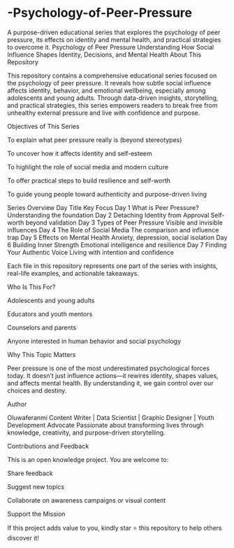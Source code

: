 # -Psychology-of-Peer-Pressure
A purpose-driven educational series that explores the psychology of peer pressure, its effects on identity and mental health, and practical strategies to overcome it.
Psychology of Peer Pressure
Understanding How Social Influence Shapes Identity, Decisions, and Mental Health
 About This Repository

This repository contains a comprehensive educational series focused on the psychology of peer pressure. It reveals how subtle social influence affects identity, behavior, and emotional wellbeing, especially among adolescents and young adults. Through data-driven insights, storytelling, and practical strategies, this series empowers readers to break free from unhealthy external pressure and live with confidence and purpose.

Objectives of This Series

To explain what peer pressure really is (beyond stereotypes)

To uncover how it affects identity and self-esteem

To highlight the role of social media and modern culture

To offer practical steps to build resilience and self-worth

To guide young people toward authenticity and purpose-driven living

Series Overview
Day	Title	Key Focus
Day 1	What is Peer Pressure?	Understanding the foundation
Day 2	Detaching Identity from Approval	Self-worth beyond validation
Day 3	Types of Peer Pressure	Visible and invisible influences
Day 4	The Role of Social Media	The comparison and influence trap
Day 5	Effects on Mental Health	Anxiety, depression, social isolation
Day 6	Building Inner Strength	Emotional intelligence and resilience
Day 7	Finding Your Authentic Voice	Living with intention and confidence

Each file in this repository represents one part of the series with insights, real-life examples, and actionable takeaways.

 Who Is This For?

Adolescents and young adults

Educators and youth mentors

Counselors and parents

Anyone interested in human behavior and social psychology

 Why This Topic Matters

Peer pressure is one of the most underestimated psychological forces today. It doesn’t just influence actions—it rewires identity, shapes values, and affects mental health. By understanding it, we gain control over our choices and destiny.

Author

Oluwaferanmi
Content Writer | Data Scientist | Graphic Designer | Youth Development Advocate
Passionate about transforming lives through knowledge, creativity, and purpose-driven storytelling.

Contributions and Feedback

This is an open knowledge project. You are welcome to:

Share feedback

Suggest new topics

Collaborate on awareness campaigns or visual content

 Support the Mission

If this project adds value to you, kindly star ⭐ this repository to help others discover it!
